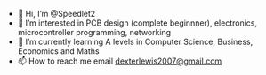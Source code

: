 - 👋 Hi, I’m @Speedlet2
- 👀 I’m interested in PCB design (complete beginnner), electronics, microcontroller programming, networking
- 🌱 I’m currently learning A levels in Computer Science, Business, Economics and Maths
- 📫 How to reach me email dexterlewis2007@gmail.com

<!---
Speedlet2/Speedlet2 is a ✨ special ✨ repository because its `README.md` (this file) appears on your GitHub profile.
You can click the Preview link to take a look at your changes.
--->
